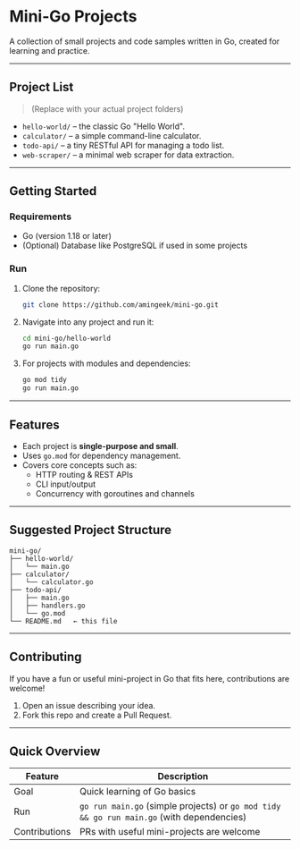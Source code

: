 # Mini‑Go Projects

A collection of small projects and code samples written in Go, created for learning and practice.

---

## Project List
> (Replace with your actual project folders)

- `hello-world/` – the classic Go "Hello World".
- `calculator/` – a simple command-line calculator.
- `todo-api/` – a tiny RESTful API for managing a todo list.
- `web-scraper/` – a minimal web scraper for data extraction.

---

## Getting Started

### Requirements
- Go (version 1.18 or later)
- (Optional) Database like PostgreSQL if used in some projects

### Run
1. Clone the repository:
    ```bash
    git clone https://github.com/amingeek/mini-go.git
    ```

2. Navigate into any project and run it:
    ```bash
    cd mini-go/hello-world
    go run main.go
    ```

3. For projects with modules and dependencies:
    ```bash
    go mod tidy
    go run main.go
    ```

---

## Features

- Each project is **single-purpose and small**.
- Uses `go.mod` for dependency management.
- Covers core concepts such as:
  - HTTP routing & REST APIs
  - CLI input/output
  - Concurrency with goroutines and channels

---

## Suggested Project Structure
```
mini-go/
├── hello-world/
│   └── main.go
├── calculator/
│   └── calculator.go
├── todo-api/
│   ├── main.go
│   ├── handlers.go
│   └── go.mod
└── README.md   ← this file
```

---

## Contributing

If you have a fun or useful mini-project in Go that fits here, contributions are welcome!

1. Open an issue describing your idea.
2. Fork this repo and create a Pull Request.

---

## Quick Overview

| Feature | Description |
|---------|-------------|
| Goal | Quick learning of Go basics |
| Run | `go run main.go` (simple projects) or `go mod tidy && go run main.go` (with dependencies) |
| Contributions | PRs with useful mini-projects are welcome |
